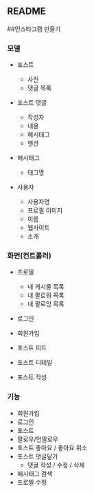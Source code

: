## README

##인스타그램 만들기

### 모델 

- 포스트 
    - 사진 
    - 댓글 목록 
- 포스트 댓글
    - 작성자 
    - 내용 
    - 해시태그 
    - 멘션 
    
- 해시태그 
    - 태그명 
- 사용자 
    - 사용자명
    - 프로필 이미지 
    - 이름 
    - 웹사이트 
    - 소개 
 
### 화면(컨트롤러)
 
- 프로필
    - 내 게시물 목록 
    - 내 팔로워 목록
    - 내 팔로잉 목록
    
- 로그인 
- 회원가입 

- 포스트 피드
- 포스트 디테일 
- 포스트 작성

### 기능 
- 회원가입
- 로그인
- 포스트
- 팔로우/언팔로우
- 포스트 좋아요 / 좋아요 취소
- 포스트 댓글달기
    - 댓글 작성 / 수정 / 삭제
- 해시태그 검색 
- 프로필 수정  

